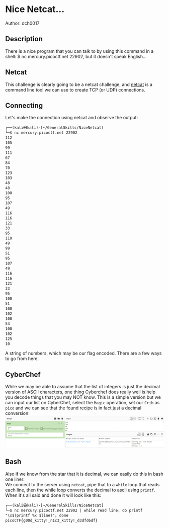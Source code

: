 # Nice Netcat...
Author: dch0017

## Description
There is a nice program that you can talk to by using this command in a shell: $ nc mercury.picoctf.net 22902, but it doesn't speak English...

## Netcat
This challenge is clearly going to be a netcat challenge, and [netcat](https://netcat.sourceforge.net/) is a command line tool we can use to create TCP (or UDP) connections.

## Connecting
Let's make the connection using netcat and observe the output:
```console
┌──(kali㉿kali)-[~/GeneralSkills/NiceNetcat]
└─$ nc mercury.picoctf.net 22902
112
105
99
111
67
84
70
123
103
48
48
100
95
107
49
116
116
121
33
95
110
49
99
51
95
107
49
116
116
121
33
95
100
51
100
102
100
54
100
102
125
10
```

A string of numbers, which may be our flag encoded. There are a few ways to go from here.

## CyberChef
While we may be able to assume that the list of integers is just the decimal version of ASCII characters, one thing Cyberchef does really well is help you decode things that you may NOT know. This is a simple version but we can input our list on CyberChef, select the `Magic` operation, set our `Crib` as `pico` and we can see that the found recipe is in fact just a decimal conversion:</br>
![cyberchef](./cyberchef.png)
</br>

## Bash
Also if we know from the star that it is decimal, we can easily do this in bash one liner:</br> 
We connect to the server using `netcat`, pipe that to a `while` loop that reads each line, then the while loop converts the decimal to ascii using `printf`. When it's all said and done it will look like this:

```console
┌──(kali㉿kali)-[~/GeneralSkills/NiceNetcat]
└─$ nc mercury.picoctf.net 22902 | while read line; do printf "\x$(printf %x $line)"; done
picoCTF{g00d_k1tty!_n1c3_k1tty!_d3dfd6df}
```
